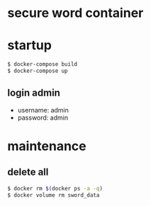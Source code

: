# secure word container
# startup
```sh
$ docker-compose build
$ docker-compose up
```

## login admin
- username: admin
- password: admin


# maintenance
## delete all
```sh
$ docker rm $(docker ps -a -q)
$ docker volume rm sword_data
```
